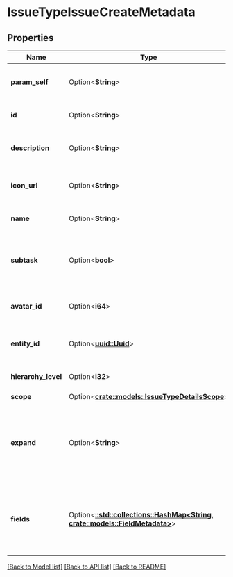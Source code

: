 # IssueTypeIssueCreateMetadata

## Properties

Name | Type | Description | Notes
------------ | ------------- | ------------- | -------------
**param_self** | Option<**String**> | The URL of these issue type details. | [optional][readonly]
**id** | Option<**String**> | The ID of the issue type. | [optional][readonly]
**description** | Option<**String**> | The description of the issue type. | [optional][readonly]
**icon_url** | Option<**String**> | The URL of the issue type's avatar. | [optional][readonly]
**name** | Option<**String**> | The name of the issue type. | [optional][readonly]
**subtask** | Option<**bool**> | Whether this issue type is used to create subtasks. | [optional][readonly]
**avatar_id** | Option<**i64**> | The ID of the issue type's avatar. | [optional][readonly]
**entity_id** | Option<[**uuid::Uuid**](uuid::Uuid.md)> | Unique ID for next-gen projects. | [optional][readonly]
**hierarchy_level** | Option<**i32**> | Hierarchy level of the issue type. | [optional][readonly]
**scope** | Option<[**crate::models::IssueTypeDetailsScope**](IssueTypeDetails_scope.md)> |  | [optional]
**expand** | Option<**String**> | Expand options that include additional issue type metadata details in the response. | [optional][readonly]
**fields** | Option<[**::std::collections::HashMap<String, crate::models::FieldMetadata>**](FieldMetadata.md)> | List of the fields available when creating an issue for the issue type. | [optional][readonly]

[[Back to Model list]](../README.md#documentation-for-models) [[Back to API list]](../README.md#documentation-for-api-endpoints) [[Back to README]](../README.md)


